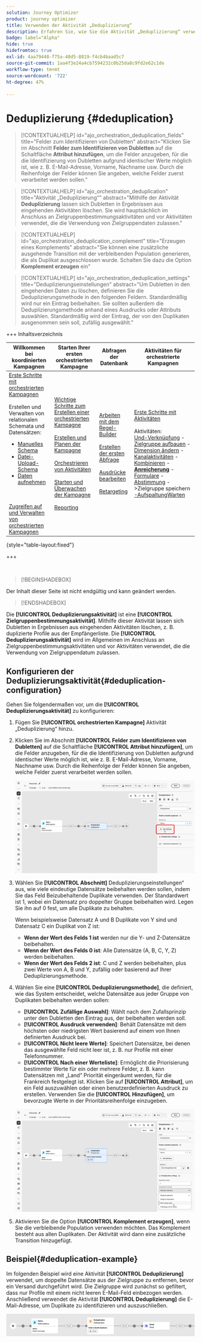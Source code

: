```yaml
---
solution: Journey Optimizer
product: journey optimizer
title: Verwenden der Aktivität „Deduplizierung“
description: Erfahren Sie, wie Sie die Aktivität „Deduplizierung“ verwenden.
badge: label="Alpha"
hide: true
hidefromtoc: true
exl-id: 4aa79448-f75a-48d5-8819-f4cb4baad5c7
source-git-commit: 1aa4f3e24a4cb7594232c0b25da8c9fd2e62c1de
workflow-type: tm+mt
source-wordcount: '722'
ht-degree: 47%

---
```


# Deduplizierung {#deduplication}

>[!CONTEXTUALHELP]
>id="ajo_orchestration_deduplication_fields"
>title="Felder zum Identifizieren von Dubletten"
>abstract="Klicken Sie im Abschnitt **Felder zum Identifizieren von Dubletten** auf die Schaltfläche **Attribut hinzufügen**, um die Felder anzugeben, für die die Identifizierung von Dubletten aufgrund identischer Werte möglich ist, wie z. B. E-Mail-Adresse, Vorname, Nachname usw. Durch die Reihenfolge der Felder können Sie angeben, welche Felder zuerst verarbeitet werden sollen."

>[!CONTEXTUALHELP]
>id="ajo_orchestration_deduplication"
>title="Aktivität „Deduplizierung“"
>abstract="Mithilfe der Aktivität **Deduplizierung** lassen sich Dubletten in Ergebnissen aus eingehenden Aktivitäten löschen. Sie wird hauptsächlich im Anschluss an Zielgruppenbestimmungsaktivitäten und vor Aktivitäten verwendet, die die Verwendung von Zielgruppendaten zulassen."

>[!CONTEXTUALHELP]
>id="ajo_orchestration_deduplication_complement"
>title="Erzeugen eines Komplements"
>abstract="Sie können eine zusätzliche ausgehende Transition mit der verbleibenden Population generieren, die als Duplikat ausgeschlossen wurde. Schalten Sie dazu die Option **Komplement erzeugen** ein"

>[!CONTEXTUALHELP]
>id="ajo_orchestration_deduplication_settings"
>title="Deduplizierungseinstellungen"
>abstract="Um Dubletten in den eingehenden Daten zu löschen, definieren Sie die Deduplizierungsmethode in den folgenden Feldern. Standardmäßig wird nur ein Eintrag beibehalten. Sie sollten außerdem die Deduplizierungsmethode anhand eines Ausdrucks oder Attributs auswählen. Standardmäßig wird der Eintrag, der von den Duplikaten ausgenommen sein soll, zufällig ausgewählt."


+++ Inhaltsverzeichnis

| Willkommen bei koordinierten Kampagnen | Starten Ihrer ersten orchestrierten Kampagne | Abfragen der Datenbank | Aktivitäten für orchestrierte Kampagnen |
|---|---|---|---|
| [Erste Schritte mit orchestrierten Kampagnen](gs-orchestrated-campaigns.md)<br/><br/>Erstellen und Verwalten von relationalen Schemata und Datensätzen:</br> <ul><li>[Manuelles Schema](manual-schema.md)</li><li>[Datei-Upload-Schema](file-upload-schema.md)</li><li>[Daten aufnehmen](ingest-data.md)</li></ul><br/><br/>[Zugreifen auf und Verwalten von orchestrierten Kampagnen](../access-manage-orchestrated-campaigns.md) | [Wichtige Schritte zum Erstellen einer orchestrierten Kampagne](../gs-campaign-creation.md)<br/><br/>[Erstellen und Planen der Kampagne](../create-orchestrated-campaign.md)<br/><br/>[Orchestrieren von Aktivitäten](../orchestrate-activities.md)<br/><br/>[Starten und Überwachen der Kampagne](../start-monitor-campaigns.md)<br/><br/>[Reporting](../reporting-campaigns.md) | [Arbeiten mit dem Regel-Builder](../orchestrated-rule-builder.md)<br/><br/>[Erstellen der ersten Abfrage](../build-query.md)<br/><br/>[Ausdrücke bearbeiten](../edit-expressions.md)<br/><br/>[Retargeting](../retarget.md) | [Erste Schritte mit Aktivitäten](about-activities.md)<br/><br/>Aktivitäten:<br/>[Und-Verknüpfung](and-join.md) - [Zielgruppe aufbauen](build-audience.md) - [Dimension ändern](change-dimension.md) - [Kanalaktivitäten](channels.md) - [Kombinieren](combine.md) - <b>[Anreicherung](deduplication.md)</b> - [Formulare](enrichment.md) - [Abstimmung](fork.md) [ ](reconciliation.md) [ ](save-audience.md) [ ](split.md) ->Zielgruppe speichern[ -AufspaltungWarten](wait.md) |

{style="table-layout:fixed"}

+++

<br/>

>[!BEGINSHADEBOX]

Der Inhalt dieser Seite ist nicht endgültig und kann geändert werden.

>[!ENDSHADEBOX]

Die **[!UICONTROL Deduplizierungsaktivität]** ist eine **[!UICONTROL Zielgruppenbestimmungsaktivität]**. Mithilfe dieser Aktivität lassen sich Dubletten in Ergebnissen aus eingehenden Aktivitäten löschen, z. B. duplizierte Profile aus der Empfängerliste. Die **[!UICONTROL Deduplizierungsaktivität]** wird im Allgemeinen im Anschluss an Zielgruppenbestimmungsaktivitäten und vor Aktivitäten verwendet, die die Verwendung von Zielgruppendatum zulassen.

## Konfigurieren der Deduplizierungsaktivität{#deduplication-configuration}

Gehen Sie folgendermaßen vor, um die **[!UICONTROL Deduplizierungsaktivität]** zu konfigurieren:


1. Fügen Sie **[!UICONTROL orchestrierten Kampagne]** Aktivität „Deduplizierung“ hinzu.

1. Klicken Sie im Abschnitt **[!UICONTROL Felder zum Identifizieren von Dubletten]** auf die Schaltfläche **[!UICONTROL Attribut hinzufügen]**, um die Felder anzugeben, für die die Identifizierung von Dubletten aufgrund identischer Werte möglich ist, wie z. B. E-Mail-Adresse, Vorname, Nachname usw. Durch die Reihenfolge der Felder können Sie angeben, welche Felder zuerst verarbeitet werden sollen.

   ![](../assets/deduplication-1.png)

1. Wählen Sie **[!UICONTROL Abschnitt]** Deduplizierungseinstellungen“ aus, wie viele eindeutige Datensätze beibehalten werden sollen, indem Sie das Feld Beizubehaltende Duplikate verwenden. Der Standardwert ist 1, wobei ein Datensatz pro doppelter Gruppe beibehalten wird. Legen Sie ihn auf 0 fest, um alle Duplikate zu behalten.

   Wenn beispielsweise Datensatz A und B Duplikate von Y sind und Datensatz C ein Duplikat von Z ist:

   * **Wenn der Wert des Felds 1 ist** werden nur die Y- und Z-Datensätze beibehalten.
   * **Wenn der Wert des Felds 0 ist**: Alle Datensätze (A, B, C, Y, Z) werden beibehalten.
   * **Wenn der Wert des Felds 2 ist**: C und Z werden beibehalten, plus zwei Werte von A, B und Y, zufällig oder basierend auf Ihrer Deduplizierungsmethode.

1. Wählen Sie eine **[!UICONTROL Deduplizierungsmethode]**, die definiert, wie das System entscheidet, welche Datensätze aus jeder Gruppe von Duplikaten beibehalten werden sollen:

   * **[!UICONTROL Zufällige Auswahl]**: Wählt nach dem Zufallsprinzip unter den Dubletten den Eintrag aus, der beibehalten werden soll.
   * **[!UICONTROL Ausdruck verwenden]**: Behält Datensätze mit dem höchsten oder niedrigsten Wert basierend auf einem von Ihnen definierten Ausdruck bei.
   * **[!UICONTROL Nicht leere Werte]**: Speichert Datensätze, bei denen das ausgewählte Feld nicht leer ist, z. B. nur Profile mit einer Telefonnummer.
   * **[!UICONTROL Nach einer Werteliste]**: Ermöglicht die Priorisierung bestimmter Werte für ein oder mehrere Felder, z. B. kann Datensätzen mit „Land“ Priorität eingeräumt werden, für die Frankreich festgelegt ist. Klicken Sie auf **[!UICONTROL Attribut]**, um ein Feld auszuwählen oder einen benutzerdefinierten Ausdruck zu erstellen. Verwenden Sie die **[!UICONTROL Hinzufügen]**, um bevorzugte Werte in der Prioritätsreihenfolge einzugeben.

   ![](../assets/deduplication-2.png)

1. Aktivieren Sie die Option **[!UICONTROL Komplement erzeugen]**, wenn Sie die verbleibende Population verwenden möchten. Das Komplement besteht aus allen Duplikaten. Der Aktivität wird dann eine zusätzliche Transition hinzugefügt.

## Beispiel{#deduplication-example}

Im folgenden Beispiel wird eine Aktivität **[!UICONTROL Deduplizierung]** verwendet, um doppelte Datensätze aus der Zielgruppe zu entfernen, bevor ein Versand durchgeführt wird. Die Zielgruppe wird zunächst so gefiltert, dass nur Profile mit einem nicht leeren E-Mail-Feld einbezogen werden. Anschließend verwendet die Aktivität **[!UICONTROL Deduplizierung]** die E-Mail-Adresse, um Duplikate zu identifizieren und auszuschließen.

![](../assets/deduplication-3.png)
